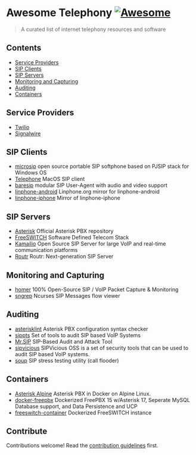# Awesome Telephony [![Awesome](https://awesome.re/badge.svg)](https://awesome.re)

> A curated list of internet telephony resources and software


## Contents

- [Service Providers](#service-providers)
- [SIP Clients](#sip-clients)
- [SIP Servers](#pbx-servers)
- [Monitoring and Capturing](#monitoring-and-capturing)
- [Auditing](#auditing)
- [Containers](#containers)

## Service Providers

- [Twilio](https://www.twilio.com/)
- [Signalwire](https://signalwire.com/)


## SIP Clients

- [microsip](https://www.microsip.org/) open source portable SIP softphone based on PJSIP stack for Windows OS
- [Telephone](https://github.com/64characters/Telephone) MacOS SIP client
- [baresip](https://github.com/baresip/baresip) modular SIP User-Agent with audio and video support
- [linphone-android](https://github.com/BelledonneCommunications/linphone-android) Linphone.org mirror for linphone-android
- [linphone-iphone](https://github.com/BelledonneCommunications/linphone-iphone) Mirror of linphone-iphone

## SIP Servers

- [Asterisk](https://github.com/asterisk/asterisk) Official Asterisk PBX repository
- [FreeSWITCH](https://github.com/signalwire/freeswitch) Software Defined Telecom Stack
- [Kamailio](https://github.com/kamailio/kamailio) Open Source SIP Server for large VoIP and real-time communication platforms
- [Routr](https://github.com/fonoster/routr) Routr: Next-generation SIP Server

## Monitoring and Capturing

- [homer](https://github.com/sipcapture/homer) 100% Open-Source SIP / VoIP Packet Capture & Monitoring
- [sngrep](https://github.com/irontec/sngrep) Ncurses SIP Messages flow viewer

## Auditing

- [asterisklint](https://github.com/ossobv/asterisklint) Asterisk PBX configuration syntax checker
- [sippts](https://github.com/Pepelux/sippts) Set of tools to audit SIP based VoIP Systems
- [Mr.SIP](https://github.com/meliht/Mr.SIP) SIP-Based Audit and Attack Tool
- [sipvicious](https://github.com/EnableSecurity/sipvicious) SIPVicious OSS is a set of security tools that can be used to audit SIP based VoIP systems.
- [soup](https://github.com/Jfaler/soup) SIP stress testing utility (call flooder)

## Containers

- [Asterisk Alpine](https://github.com/andrius/asterisk) Asterisk PBX in Docker on Alpine Linux.
- [docker-freepbx](https://github.com/tiredofit/docker-freepbx)  Dockerized FreePBX 15 w/Asterisk 17, Seperate MySQL Database support, and Data Persistence and UCP
- [freeswitch-container](https://github.com/BetterVoice/freeswitch-container) Dockerized FreeSWITCH instance

## Contribute

Contributions welcome! Read the [contribution guidelines](contributing.md) first.
